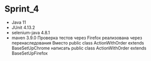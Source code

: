 # Sprint_4
- Java 11
- JUnit 4.13.2
- selenium-java 4.8.1
- maven 3.9.0
Проверка тестов через Firefox реализована через перенаследования Вместо public class ActionWithOrder extends BaseSetUpChrome написать public class ActionWithOrder extends BaseSetUpFirefox
